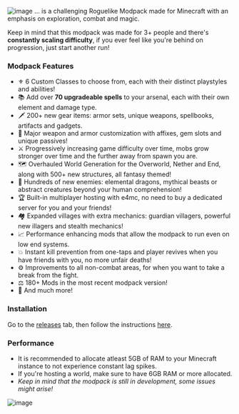 ![image](https://github.com/Karmabound/duskfall/assets/148703029/98d40529-972a-472e-b5f1-b7db79c5ae1f)
... is a challenging Roguelike Modpack made for Minecraft with an emphasis on exploration, combat and magic. 

Keep in mind that this modpack was made for 3+ people and there's **constantly scaling difficulty**, if you ever feel like you're behind on progression, just start another run!

### Modpack Features
- ⚜️ 6 Custom Classes to choose from, each with their distinct playstyles and abilities!
- 📚 Add over **70 upgradeable spells** to your arsenal, each with their own element and damage type.
- 🗡️ 200+ new gear items: armor sets, unique weapons, spellbooks, artifacts and gadgets.
- 🎇 Major weapon and armor customization with affixes, gem slots and unique passives!
- ⚔️ Progressively increasing game difficulty over time, mobs grow stronger over time and the further away from spawn you are.
- 🗺️ Overhauled World Generation for the Overworld, Nether and End, along with 500+ new structures, all fantasy themed!
- 🏹 Hundreds of new enemies: elemental dragons, mythical beasts or abstract creatures beyond your human comprehension!
- 🏆 Built-in multiplayer hosting with e4mc, no need to buy a dedicated server for you and your friends!
- 🏘️ Expanded villages with extra mechanics: guardian villagers, powerful new illagers and stealth mechanics!
- 📈 Performance enhancing mods that allow the modpack to run even on low end systems.
- 💥 Instant kill prevention from one-taps and player revives when you have friends with you, no more unfair deaths!
- ⚙️ Improvements to all non-combat areas, for when you want to take a break from the fight.
- ⚖️ 180+ Mods in the most recent modpack version!
- 🚀 And much more!

### Installation
Go to the [releases](https://github.com/Karmabound/spellbound-modpack/releases) tab, then follow the instructions [here](https://support.curseforge.com/en/support/solutions/articles/9000197912-exporting-and-importing-modpacks).

### Performance
- It is recommended to allocate atleast 5GB of RAM to your Minecraft instance to not experience constant lag spikes.
- If you're hosting a world, make sure to have 6GB RAM or more allocated.
- *Keep in mind that the modpack is still in development, some issues might arise!*

![image](https://github.com/user-attachments/assets/d264d417-0844-4729-9d96-3f5b4903b6b9)
